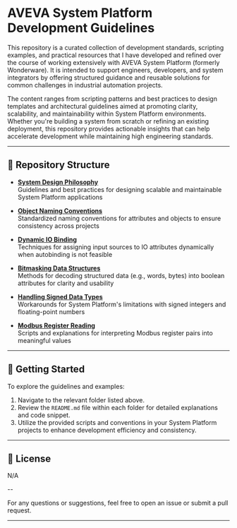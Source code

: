 # AVEVA System Platform Development Guidelines

This repository is a curated collection of development standards, scripting examples, and practical resources that I have developed and refined over the course of working extensively with AVEVA System Platform (formerly Wonderware). It is intended to support engineers, developers, and system integrators by offering structured guidance and reusable solutions for common challenges in industrial automation projects.

The content ranges from scripting patterns and best practices to design templates and architectural guidelines aimed at promoting clarity, scalability, and maintainability within System Platform environments. Whether you're building a system from scratch or refining an existing deployment, this repository provides actionable insights that can help accelerate development while maintaining high engineering standards.

---

## 📂 Repository Structure

- **[System Design Philosophy](System-Design-Philosophy/)**  
Guidelines and best practices for designing scalable and maintainable System Platform applications

- **[Object Naming Conventions](https://github.com/PabloAsensiGarcia/AVEVA-System-Platform/blob/main/System-Design-Philosophy/2.%20Attribute%20Structure.md)**  
Standardized naming conventions for attributes and objects to ensure consistency across projects

- **[Dynamic IO Binding](https://github.com/PabloAsensiGarcia/AVEVA-System-Platform/blob/main/System-Design-Philosophy/3.1%20IO%20Binding%20Script.md)**  
Techniques for assigning input sources to IO attributes dynamically when autobinding is not feasible

- **[Bitmasking Data Structures](https://github.com/PabloAsensiGarcia/AVEVA-System-Platform/blob/main/System-Design-Philosophy/4.1%20Data%20Structures.md)**  
Methods for decoding structured data (e.g., words, bytes) into boolean attributes for clarity and usability

- **[Handling Signed Data Types](https://github.com/PabloAsensiGarcia/AVEVA-System-Platform/blob/main/System-Design-Philosophy/4.1%20Data%20Structures.md)**  
Workarounds for System Platform's limitations with signed integers and floating-point numbers

- **[Modbus Register Reading](https://github.com/PabloAsensiGarcia/AVEVA-System-Platform/blob/main/System-Design-Philosophy/4.1%20Data%20Structures.md)**  
Scripts and explanations for interpreting Modbus register pairs into meaningful values

---

## 🔗 Getting Started

To explore the guidelines and examples:

1. Navigate to the relevant folder listed above.
2. Review the `README.md` file within each folder for detailed explanations and code snippet.
3. Utilize the provided scripts and conventions in your System Platform projects to enhance development efficiency and consistency.

---

## 📄 License

N/A

--

For any questions or suggestions, feel free to open an issue or submit a pull request.

--- 

